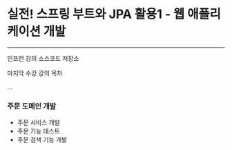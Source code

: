 # 실전! 스프링 부트와 JPA 활용1 - 웹 애플리케이션 개발
***
인프런 강의 소스코드 저장소

마지막 수강 강의 목차

...

### 주문 도메인 개발
- 주문 서비스 개발
- 주문 기능 테스트
- 주문 검색 기능 개발